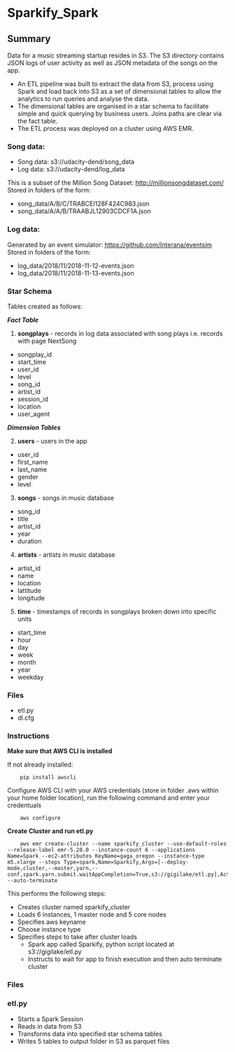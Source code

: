 # Sparkify_Spark

## Summary

Data for a music streaming startup resides in S3. The S3 directory contains JSON logs of user activity as well as JSON metadata of the songs on the app.

* An ETL pipeline was built to extract the data from S3, process using Spark and load back into S3 as a set of dimensional tables to allow the analytics to run queries and analyse the data.
* The dimensional tables are organised in a star schema to facilitate simple and quick querying by business users. Joins paths are clear via the fact table.
* The ETL process was deployed on a cluster using AWS EMR.

### Song data:
* Song data: s3://udacity-dend/song_data
* Log data: s3://udacity-dend/log_data

This is a subset of the Million Song Dataset: http://millionsongdataset.com/ \
Stored in folders of the form:
* song_data/A/B/C/TRABCEI128F424C983.json
* song_data/A/A/B/TRAABJL12903CDCF1A.json

### Log data:
Generated by an event simulator: https://github.com/Interana/eventsim \
Stored in folders of the form:
* log_data/2018/11/2018-11-12-events.json
* log_data/2018/11/2018-11-13-events.json

### Star Schema
Tables created as follows:

***Fact Table***
1. **songplays** - records in log data associated with song plays i.e. records with page NextSong
* songplay_id
* start_time
* user_id
* level
* song_id
* artist_id
* session_id
* location
* user_agent

***Dimension Tables***

2. **users** - users in the app
* user_id 
* first_name 
* last_name
* gender 
* level
3. **songs** - songs in music database
* song_id 
* title 
* artist_id 
* year 
* duration
4. **artists** - artists in music database
* artist_id
* name 
* location  
* lattitude
* longitude
5. **time** - timestamps of records in songplays broken down into specific units
* start_time 
* hour 
* day 
* week 
* month 
* year 
* weekday
  
### Files
* etl.py
* dl.cfg

### Instructions

**Make sure that AWS CLI is installed**

If not already installed: 

        pip install awscli

Configure AWS CLI with your AWS credentials (store in folder .aws within your home folder location), run the following command and enter your credentuals

        aws configure

**Create Cluster and run etl.py**

        aws emr create-cluster --name sparkify_cluster --use-default-roles --release-label emr-5.28.0 --instance-count 6 --applications Name=Spark --ec2-attributes KeyName=gaga_oregon --instance-type m5.xlarge --steps Type=spark,Name=Sparkify,Args=[--deploy-mode,cluster,--master,yarn,--conf,spark.yarn.submit.waitAppCompletion=True,s3://gigilake/etl.py],ActionOnFailure=CONTINUE --auto-terminate
        
This performs the following steps:
* Creates cluster named sparkify_cluster
* Loads 6 instances, 1 master node and 5 core nodes
* Specifies aws keyname
* Choose instance type
* Specifies steps to take after cluster loads
  * Spark app called Sparkify, python script located at s3://gigilake/etl.py
  * Instructs to wait for app to finish execution and then auto terminate cluster

### Files

### etl.py

* Starts a Spark Session
* Reads in data from S3
* Transforms data into specified star schema tables
* Writes 5 tables to output folder in S3 as parquet files











